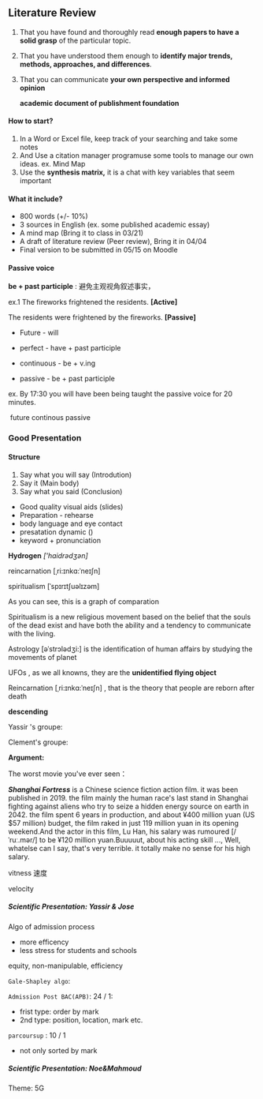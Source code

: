 ## Literature Review

1. That you have found and thoroughly read **enough papers to have a solid grasp** of the particular topic.

2. That you have understood them enough to **identify major trends, methods, approaches, and differences**.

3. That you can communicate **your own perspective and informed opinion**

   **academic document of publishment foundation**

#### How to start?

1. In a Word or Excel file, keep track of your searching and take some notes
2. And Use a citation manager programuse some tools to manage our own ideas. ex. Mind Map
3. Use the **synthesis matrix,** it is a chat with key variables that seem important

#### What it include?

- 800 words (+/- 10%)
- 3 sources in English (ex. some published academic essay)
- A mind map (Bring it to class in 03/21)
- A draft of literature review (Peer review), Bring it in 04/04
- Final version to be submitted in 05/15 on Moodle



#### Passive voice

**be + past participle** : 避免主观视角叙述事实，

ex.1 	The fireworks frightened the residents.		**[Active]**

The residents were frightened by the fireworks.	**[Passive]**

- Future		- 	will

- perfect 	- 	have + past participle

- continuous	- 	be + v.ing

- passive	-	be + past participle

   

ex. By 17:30 you 	will 	have 	been being 	taught 	the passive voice for 20 minutes.

​								future		continous				passive



### Good Presentation 

#### Structure 

1. Say what you will say (Introdution)
2. Say it (Main body)
3. Say what you said (Conclusion)

- Good quality visual aids (slides)
- Preparation - rehearse
- body language  and eye contact 
- presatation dynamic ()
- keyword + pronunciation



**Hydrogen** *['haidrәdʒәn]*

reincarnation [ˌri:ɪnkɑ:ˈneɪʃn]  

spiritualism [ˈspɪrɪtʃuəlɪzəm]



As you can see, this is a graph of comparation

Spiritualism is a new religious movement based on the belief that the souls of the dead exist and have both the ability and a tendency to communicate with the living.

Astrology [əˈstrɔlədʒi:] is the identification of human affairs by studying the movements of planet

UFOs , as we all knowns, they are the **unidentified flying object**

Reincarnation [ˌri:ɪnkɑ:ˈneɪʃn] , that is the theory that people are reborn after death

**descending**



Yassir 's groupe:

Clement's groupe: 





**Argument:**

The worst movie you've ever seen：

***Shanghai Fortress***  is a Chinese science fiction action film. it was been published in 2019. the film mainly the human race's last stand in Shanghai fighting against aliens who try to seize a hidden energy source on earth in 2042. the film spent 6 years in production, and about ¥400 million yuan (US $57 million) budget, the film raked in just 119 million yuan in its opening weekend.And the actor in this film, Lu Han, his salary was rumoured [/ˈruː.mər/] to be ¥120 million yuan.Buuuuut, about his acting skill ..., Well, whatelse can I say, that's very terrible. it totally make no sense for his high salary. 





vitness 速度

velocity



##### Scientific Presentation: Yassir & Jose

 Algo of admission process

- more efficency
- less stress for students and schools

equity, non-manipulable, efficiency

`Gale-Shapley algo`:

`Admission Post BAC(APB)`: 24 / 1:

- frist type: order by mark
- 2nd type: position, location, mark etc.

`parcoursup` : 10 / 1

- not only sorted by mark



##### Scientific Presentation: Noe&Mahmoud

Theme: 5G 

